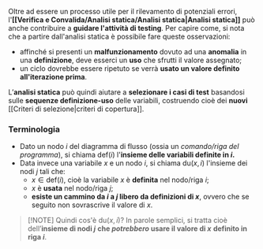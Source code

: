 Oltre ad essere un processo utile per il rilevamento di potenziali errori, l'**[[Verifica e Convalida/Analisi statica/Analisi statica|Analisi statica]]** può anche contribuire a **guidare l'attività di testing**.
Per capire come, si nota che a partire dall'analisi statica è possibile fare queste osservazioni:
- affinché si presenti un **malfunzionamento** dovuto ad una **anomalia** in una **definizione**, deve esserci un **uso** che sfrutti il valore assegnato;
- un ciclo dovrebbe essere ripetuto se verrà **usato un valore definito all'iterazione prima**.

L’**analisi statica** può quindi aiutare a **selezionare i casi di test** basandosi sulle **sequenze definizione-uso** delle variabili, costruendo cioè dei **nuovi** [[Criteri di selezione|criteri di copertura]].

### Terminologia

- Dato un nodo $i$ del diagramma di flusso (ossia un *comando/riga del programma*), si chiama $\text{def}(i)$ l'**insieme delle variabili definite in $i$.**
- Data invece una variabile $x$ e un nodo $i$, si chiama $\text{du}(x, i)$ l'insieme dei nodi $j$ tali che:
	- $x\in \text{def}(i)$, cioè la variabile $x$ è **definita** nel nodo/riga $i$;
	- $x$ è **usata** nel nodo/riga $j$;
	- **esiste un cammino da $i$ a $j$ libero da definizioni di $x$**, ovvero che se seguito non sovrascrive il valore di $x$.

> [!NOTE] Quindi cos'è $\text{du}(x, i)$?
> In parole semplici, si tratta cioè dell’**insieme di nodi $j$** **che _potrebbero_ usare il valore di $x$** **definito in riga $i$**.